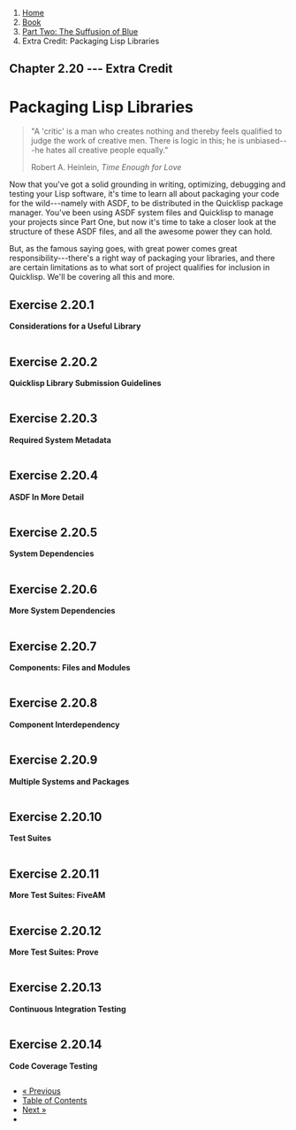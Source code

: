 <ol class="breadcrumb">
  <li><a href="/">Home</a></li>
  <li><a href="/book/">Book</a></li>
  <li><a href="/book/2-0-0-overview/">Part Two: The Suffusion of Blue</a></li>
  <li class="active">Extra Credit: Packaging Lisp Libraries</li>
</ol>

## Chapter 2.20 --- Extra Credit

# Packaging Lisp Libraries

> "A 'critic' is a man who creates nothing and thereby feels qualified to judge the work of creative men. There is logic in this; he is unbiased---he hates all creative people equally."
> <footer>Robert A. Heinlein, <em>Time Enough for Love</em></footer>

Now that you've got a solid grounding in writing, optimizing, debugging and testing your Lisp software, it's time to learn all about packaging your code for the wild---namely with ASDF, to be distributed in the Quicklisp package manager.  You've been using ASDF system files and Quicklisp to manage your projects since Part One, but now it's time to take a closer look at the structure of these ASDF files, and all the awesome power they can hold.

But, as the famous saying goes, with great power comes great responsibility---there's a right way of packaging your libraries, and there are certain limitations as to what sort of project qualifies for inclusion in Quicklisp.  We'll be covering all this and more.

## Exercise 2.20.1

**Considerations for a Useful Library**

```lisp

```

## Exercise 2.20.2

**Quicklisp Library Submission Guidelines**

```lisp

```

## Exercise 2.20.3

**Required System Metadata**

```lisp

```

## Exercise 2.20.4

**ASDF In More Detail**

```lisp

```

## Exercise 2.20.5

**System Dependencies**

```lisp

```

## Exercise 2.20.6

**More System Dependencies**

```lisp

```

## Exercise 2.20.7

**Components: Files and Modules**

```lisp

```

## Exercise 2.20.8

**Component Interdependency**

```lisp

```

## Exercise 2.20.9

**Multiple Systems and Packages**

```lisp

```

## Exercise 2.20.10

**Test Suites**

```lisp

```

## Exercise 2.20.11

**More Test Suites: FiveAM**

```lisp

```

## Exercise 2.20.12

**More Test Suites: Prove**

```lisp

```

## Exercise 2.20.13

**Continuous Integration Testing**

```lisp

```

## Exercise 2.20.14

**Code Coverage Testing**

```lisp

```

<ul class="pager">
  <li class="previous"><a href="/book/2-19-0-essential-libs/">&laquo; Previous</a></li>
  <li><a href="/book/">Table of Contents</a></li>
  <li class="next"><a href="/book/2-21-0-review.md">Next &raquo;</a><li>
</ul>
